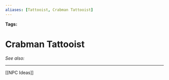 ```yaml
---
aliases: [Tattooist, Crabman Tattooist]
---
```


**Tags:** 
# Crabman Tattooist
*See also:* 
___
[[NPC Ideas]]